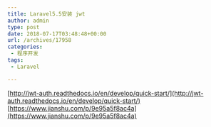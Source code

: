 ```yaml
---
title: Laravel5.5安装 jwt
author: admin
type: post
date: 2018-07-17T03:48:48+00:00
url: /archives/17958
categories:
 - 程序开发
tags:
 - Laravel

---
```

[http://jwt-auth.readthedocs.io/en/develop/quick-start/](http://jwt-auth.readthedocs.io/en/develop/quick-start/) [https://www.jianshu.com/p/9e95a5f8ac4a](https://www.jianshu.com/p/9e95a5f8ac4a)